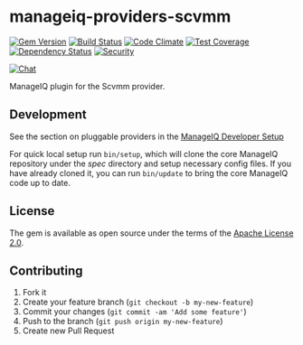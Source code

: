 # manageiq-providers-scvmm

[![Gem Version](https://badge.fury.io/rb/manageiq-providers-scvmm.svg)](http://badge.fury.io/rb/manageiq-providers-scvmm)
[![Build Status](https://travis-ci.org/ManageIQ/manageiq-providers-scvmm.svg?branch=master)](https://travis-ci.org/ManageIQ/manageiq-providers-scvmm)
[![Code Climate](https://codeclimate.com/github/ManageIQ/manageiq-providers-scvmm.svg)](https://codeclimate.com/github/ManageIQ/manageiq-providers-scvmm)
[![Test Coverage](https://codeclimate.com/github/ManageIQ/manageiq-providers-scvmm/badges/coverage.svg)](https://codeclimate.com/github/ManageIQ/manageiq-providers-scvmm/coverage)
[![Dependency Status](https://gemnasium.com/ManageIQ/manageiq-providers-scvmm.svg)](https://gemnasium.com/ManageIQ/manageiq-providers-scvmm)
[![Security](https://hakiri.io/github/ManageIQ/manageiq-providers-scvmm/master.svg)](https://hakiri.io/github/ManageIQ/manageiq-providers-scvmm/master)

[![Chat](https://badges.gitter.im/Join%20Chat.svg)](https://gitter.im/ManageIQ/manageiq-providers-scvmm?utm_source=badge&utm_medium=badge&utm_campaign=pr-badge&utm_content=badge)

ManageIQ plugin for the Scvmm provider.

## Development

See the section on pluggable providers in the [ManageIQ Developer Setup](http://manageiq.org/docs/guides/developer_setup)

For quick local setup run `bin/setup`, which will clone the core ManageIQ repository under the *spec* directory and setup necessary config files. If you have already cloned it, you can run `bin/update` to bring the core ManageIQ code up to date.

## License

The gem is available as open source under the terms of the [Apache License 2.0](http://www.apache.org/licenses/LICENSE-2.0).

## Contributing

1. Fork it
2. Create your feature branch (`git checkout -b my-new-feature`)
3. Commit your changes (`git commit -am 'Add some feature'`)
4. Push to the branch (`git push origin my-new-feature`)
5. Create new Pull Request
